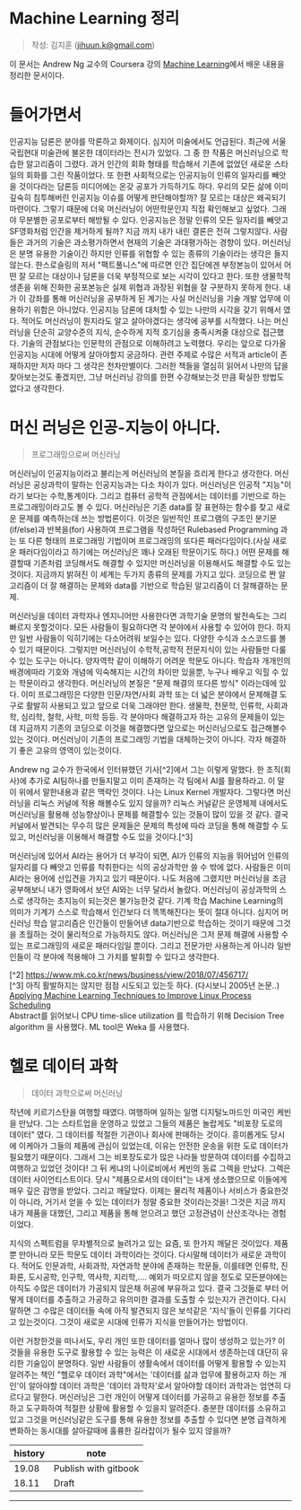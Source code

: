 # Machine Learning 정리
> 작성: 김지훈 (jihuun.k@gmail.com)  

이 문서는 Andrew Ng 교수의 Coursera 강의 [Machine Learning](https://www.coursera.org/learn/machine-learning)에서 배운 내용을 정리한 문서이다.  



# 들어가면서

인공지능 담론은 분야를 막론하고 화제이다. 심지어 미술에서도 언급된다. 최근에 서울 국립현대 미술관에 불온한 데이터라는 전시가 있었다. 그 중 한 작품은 머신러닝으로 학습한 알고리즘이 그렸다. 과거 인간의 회화 형태를 학습해서 기존에 없었던 새로운 스타일의 회화를 그린 작품이었다. 또 한편 사회적으로는 인공지능이 인류의 일자리를 빼앗을 것이다라는 담론등 미디어에는 온갖 공포가 가득하기도 하다. 우리의 모든 삶에 이미 깊숙히 침투해버린 인공지능 이슈를 어떻게 판단해야할까? 잘 모르는 대상은 왜곡되기 마련이다. 그렇기 때문에 더욱 머신러닝이 어떤학문인지 직접 확인해보고 싶었다. 그래야 무분별한 공포로부터 해방될 수 있다. 인공지능은 정말 인류의 모든 일자리를 빼앗고 SF영화처럼 인간을 제거하게 될까? 지금 까지 내가 내린 결론은 전혀 그렇지않다. 사람들은 과거의 기술은 과소평가하면서 현재의 기술은 과대평가하는 경향이 있다. 머신러닝은 분명 유용한 기술이긴 하지만 인류를 위협할 수 있는 종류의 기술이라는 생각은 들지 않는다. 한스로슬링의 저서 "팩트풀니스"에 따르면 인간 집단에겐 부정본능이 있어서 어떤 잘 모르는 대상이나 담론을 더욱 부정적으로 보는 시각이 있다고 한다. 또한 생물학적 생존을 위해 진화한 공포본능은 실제 위협과 과장된 위협을 잘 구분하지 못하게 한다. 내가 이 강좌를 통해 머신러닝을 공부하게 된 계기는 사실 머신러닝을 기술 개발 업무에 이용하기 위함은 아니었다. 인공지능 담론에 대처할 수 있는 나만의 시각을 갖기 위해서 였다. 적어도 머신러닝이 뭔지라도 알고 살아야겠다는 생각에 공부를 시작했다. 나는 머신러닝을 단순히 교양수준의 지식, 순수하게 지적 호기심을 충족시켜줄 대상으로 접근했다. 기술의 관점보다는 인문학의 관점으로 이해하려고 노력했다. 우리는 앞으로 다가올 인공지능 시대에 어떻게 살아야할지 궁금하다. 관련 주제로 수많은 서적과 article이 존재하지만 저자 마다 그 생각은 천차만별이다. 그러한 책들을 열심히 읽어서 나만의 답을 찾아보는것도 좋겠지만, 그냥 머신러닝 강의를 한편 수강해보는것 만큼 확실한 방법도 없다고 생각한다. 

# 머신 러닝은 인공-지능이 아니다.
> 프로그래밍으로써 머신러닝

머신러닝이 인공지능이라고 불리는게 머신러닝의 본질을 흐리게 한다고 생각한다. 머신러닝은 공상과학이 말하는 인공지능과는 다소 차이가 있다. 머신러닝은 인공적 "지능"이라기 보다는 수학,통계이다. 그리고 컴퓨터 공학적 관점에서는 데이터를 기반으로 하는 프로그래밍이라고도 볼 수 있다. 머신러닝은 기존 data를 잘 표현하는 함수를 찾고 새로운 문제를 예측하는데 쓰는 방법론이다. 이것은 일반적인 프로그램의 구조인 분기문(if/else)과 반복을(for) 사용하여 프로그램을 작성하던 Rulebased Programming 과는 또 다른 형태의 프로그래밍 기법이며 프로그래밍의 또다른 패러다임이다.(사실 새로운 패러다임이라고 하기에는 머신러닝은 꽤나 오래된 학문이기도 하다.) 어떤 문제를 해결할때 기존처럼 코딩해서도 해결할 수 있지만 머신러닝을 이용해서도 해결할 수도 있는 것이다. 지금까지 밝혀진 이 세계는 두가지 종류의 문제를 가지고 있다. 코딩으로 짠 알고리즘이 더 잘 해결하는 문제와 data를 기반으로 학습된 알고리즘이 더 잘해결하는 문제.

머신러닝을 데이터 과학자나 엔지니어만 사용한다면 과학기술 문명의 발전속도는 그리 빠르지 못할것이다. 모든 사람들이 필요하다면 각 분야에서 사용할 수 있어야 한다. 하지만 일반 사람들이 익히기에는 다소어려워 보일수는 있다. 다양한 수식과 소스코드를 볼수 있기 때문이다. 그렇지만 머신러닝이 수학적,공학적 전문지식이 있는 사람들만 다룰 수 있는 도구는 아니다. 양자역학 같이 이해하기 어려운 학문도 아니다. 학습자 개개인의 배경에따라 기호와 개념에 익숙해지는 시간의 차이만 있을뿐, 누구나 배우고 익힐 수 있는 학문이라고 생각한다. 머신러닝의 본질은 "문제 해결의 또다른 방식" 이라는데에 있다. 이미 프로그래밍은 다양한 인문/자연/사회 과학 또는 더 넓은 분야에서 문제해결 도구로 활발히 사용되고 있고 앞으로 더욱 그래야만 한다. 생물학, 천문학, 인류학, 사회과학, 심리학, 철학, 사학, 미학 등등. 각 분야마다 해결하고자 하는 고유의 문제들이 있는데 지금까지 기존의 코딩으로 이것을 해결했다면 앞으로는 머신러닝으로도 접근해볼수 있는 것이다. 머신러닝이 기존의 프로그래밍 기법을 대체하는것이 아니다. 각자 해결하기 좋은 고유의 영역이 있는것이다.

Andrew ng 교수가 한국에서 인터뷰했던 기사[^2]에서 그는 이렇게 말했다. 한 조직(회사)에 추가로 AI팀하나를 만들지말고 이미 존재하는 각 팀에서 AI를 활용하라고. 이 말이 위에서 말한내용과 같은 맥락인 것이다. 나는 Linux Kernel 개발자다. 그렇다면 머신러닝을 리눅스 커널에 적용 해볼수도 있지 않을까? 리눅스 커널같은 운영체제 내에서도 머신러닝을 활용해 성능향상이나 문제를 해결할수 있는 것들이 많이 있을 것 같다. 결국 커널에서 발견되는 무수히 많은 문제들은 문제의 특성에 따라 코딩을 통해 해결할 수 도 있고, 머신러닝을 이용해서 해결할 수도 있을 것이다.[^3]

머신러닝에 있어서 AI라는 용어가 더 부각이 되면, AI가 인류의 지능을 뛰어넘어 인류의 일자리를 다 빼앗고 인류를 착취한다는 식의 공상과학만 쓸 수 밖에 없다. 사람들은 이미 AI라는 용어에 선입견을 가지고 있기 때문이다. 나도 처음에 그랬지만 머신러닝을 조금 공부해보니 내가 영화에서 보던 AI와는 너무 달라서 놀랐다. 머신러닝이 공상과학의 스스로 생각하는 초지능이 되는것은 불가능한것 같다. 기계 학습 Machine Learning의 의미가 기계가 스스로 학습해서 인간보다 더 똑똑해진다는 뜻이 절대 아니다. 심지어 머신러닝 학습 알고리즘은 인간들이 만들어낸 data기반으로 학습하는 것이기 때문에 그것을 초월하는 것이 물리적으로 가능하지도 않다. 머신러닝은 그저 문제 해결에 사용할 수 있는 프로그래밍의 새로운 패러다임일 뿐이다. 그리고 전문가만 사용하는게 아니라 일반인들이 각 분야에 적용해야 그 가치를 발휘할 수 있다고 생각한다.

[^2] https://www.mk.co.kr/news/business/view/2018/07/456717/  
[^3] 아직 활발하지는 않지만 점점 시도되고 있는듯 하다. (다시보니 2005년 논문..)  
[Applying Machine Learning Techniques to Improve Linux Process Scheduling](https://ieeexplore.ieee.org/document/4085157)  
Abstract를 읽어보니 CPU time-slice utilization 를 학습하기 위해 Decision Tree algorithm 을 사용했다. ML tool은 Weka 를 사용했다.  

# 헬로 데이터 과학
> 데이터 과학으로써 머신러닝

작년에 키르기스탄을 여행할 때였다. 여행하며 일하는 일명 디지털노마드인 미국인 케빈을 만났다. 그는 스타트업을 운영하고 있었고 그들의 제품은 놀랍게도 "비포장 도로의 데이터" 였다. 그 데이터를 적절한 기관이나 회사에 판매하는 것이다. 흥미롭게도 당시에 이케아가 그들의 제품에 관심이 있었는데, 이유는 안전한 운송을 위한 도로 데이터가 필요했기 때문이다. 그래서 그는 비포장도로가 많은 나라들 방문하여 데이터를 수집하고 여행하고 있었던 것이다! 그 뒤 케냐의 나이로비에서 케빈의 동료 그렉을 만났다. 그렉은 데이터 사이언티스트이다. 당시 "제품으로서의 데이터"는 내게 생소했으므로 이들에게 매우 깊은 감명을 받았다. 그리고 깨달았다. 이제는 물리적 제품이나 서비스가 중요한것이 아니라, 거기서 얻을 수 있는 데이터가 정말 중요한 것이라는것을! 그것은 지금 까지 내가 제품을 대했던, 그리고 제품을 통해 얻으려고 했던 고정관념이 산산조각나는 경험이었다.

지식의 스펙트럼을 무차별적으로 늘려가고 있는 요즘, 또 한가지 깨달은 것이있다. 제품뿐 만아니라 모든 학문도 데이터 과학이라는 것이다. 다시말해 데이터가 새로운 과학이다. 적어도 인문과학, 사회과학, 자연과학 분야에 존재하는 학문들, 이를테면 인류학, 진화론, 도시공학, 인구학, 역사학, 지리학,.... 예외가 떠오르지 않을 정도로 모든분야에는 아직도 수많은 데이터가 가공되지 않은채 허공에 부유하고 있다. 결국 그것들로 부터 어떻게 데이터를 추출하고 가공하고 유의미한 결과를 도출할 수 있는지가 관건이다. 다시말하면 그 수많은 데이터들 속에 아직 발견되지 않은 보석같은 '지식'들이 인류를 기다리고 있는것이다. 그것이 새로운 시대에 인류가 지식을 만들어가는 방법이다.

이런 거창한것을 떠나서도, 우리 개인 또한 데이터를 얼마나 많이 생성하고 있는가? 이것들을 유용한 도구로 활용할 수 있는 능력은 이 새로운 시대에서 생존하는데 대단히 유리한 기술임이 분명하다. 일반 사람들이 생활속에서 데이터를 어떻게 활용할 수 있는지 알려주는 책인 "헬로우 데이터 과학"에서는 '데이터를 삶과 업무에 활용하고자 하는 개인'이 알아야할 데이터 과학은 '데이터 과학자'로서 알아야할 데이터 과학과는 엄연히 다르다고 말한다. 머신러닝은 그런 개인이 어떻게 데이터를 가공하고 유용한 정보를 추출하고 도구화하여 적절한 상황에 활용할 수 있을지 알려준다. 충분한 데이터를 소유하고 있고 그것을 머신러닝같은 도구를 통해 유용한 정보를 추출할 수 있다면 분명 급격하게 변화하는 동시대를 살아갈때에 훌륭한 길라잡이가 될수 있지 않을까?


| history | note |
|---|---|
| 19.08 | Publish with gitbook |
| 18.11 | Draft |


---
